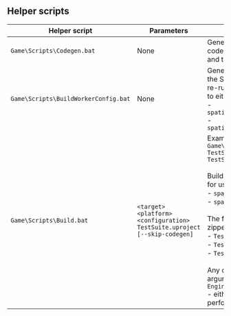 ## Helper scripts

| Helper script | Parameters | Description |
| --- | --- | --- |
| `Game\Scripts\Codegen.bat` | None | Generates SpatialOS C++ Worker code from the generated schema and type-bindings. |
| `Game\Scripts\BuildWorkerConfig.bat` | None | Generates launch configurations for the SpatialOS Runtime. You need to re-run this if you've made changes to either of these files: <br> - `spatialos.UnrealClient.worker.json`<br> - `spatialos.UnrealWorker.worker.json` |
| `Game\Scripts\Build.bat` | `<target> <platform> <configuration> TestSuite.uproject [--skip-codegen]` | Example: <br> `Game\Scripts\Build.bat TestSuiteEditor Win64 Development TestSuite.uproject` <br><br> Build, cook and zip special workers for use with: <br> - `spatial upload` <br> - `spatial local launch` <br><br>  The following `<target>`s  generate zipped workers: <br> - `TestSuiteEditor` <br> - `TestSuite` <br> - `TestSuiteServer` <br><br> Any other `<target>` passes all arguments to `Engine\Build\BatchFiles\Build.bat` - either no cooking or zipping performed.|